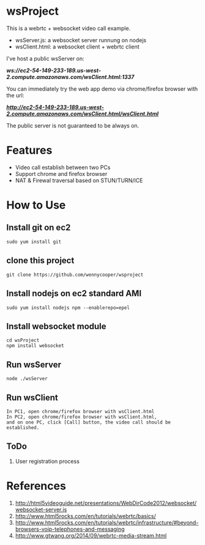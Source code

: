 # wsProject

This is a webrtc + websocket video call example.

* wsServer.js: a websocket server runnung on nodejs
* wsClient.html: a websocket client + webrtc client

I've host a public wsServer on:

   ***ws://ec2-54-149-233-189.us-west-2.compute.amazonaws.com/wsClient.html:1337***
   
You can immediately try the web app demo via chrome/firefox browser with the url:

   ***http://ec2-54-149-233-189.us-west-2.compute.amazonaws.com/wsClient.html/wsClient.html***

The public server is not guaranteed to be always on.

# Features

* Video call establish between two PCs
* Support chrome and firefox browser
* NAT & Firewal traversal based on STUN/TURN/ICE


# How to Use
## Install git on ec2 
    sudo yum install git

## clone this project
    git clone https://github.com/wennycooper/wsproject

## Install nodejs on ec2 standard AMI
    sudo yum install nodejs npm --enablerepo=epel

## Install websocket module
    cd wsProject
    npm install websocket
    
## Run wsServer
    node ./wsServer

## Run wsClient
    In PC1, open chrome/firefox browser with wsClient.html
    In PC2, open chrome/firefox browser with wsClient.html, 
    and on one PC, click [Call] button, the video call should be established.

## ToDo

1. User registration process

# References

1. http://html5videoguide.net/presentations/WebDirCode2012/websocket/websocket-server.js
2. http://www.html5rocks.com/en/tutorials/webrtc/basics/
3. http://www.html5rocks.com/en/tutorials/webrtc/infrastructure/#beyond-browsers-voip-telephones-and-messaging
4. http://www.gtwang.org/2014/09/webrtc-media-stream.html

